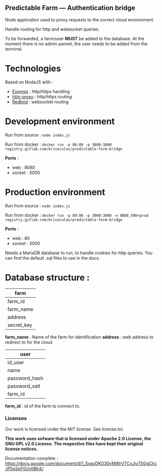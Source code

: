 Predictable Farm — Authentication bridge
---

Node application used to proxy requests to the correct cloud environment.

Handle routing for http and websocket queries.

To be forwarded, a farm/user **MUST** be added to the database. At the moment there is no admin pannel, the user needs to be added from the terminal.

# Technologies

Based on NodeJS with :
 - <a href="http://expressjs.com/" target="_blank">Express</a> : http/https handling
 - <a href="https://github.com/nodejitsu/node-http-proxy" target="_blank">http-proxy</a> : http/https routing
 - <a href="https://github.com/OptimalBits/redbird" target="_blank">Redbird</a> : websocket routing

# Development environment

Run from source : `node index.js`

Run from docker : `docker run -p 80:80 -p 3000:3000 registry.gitlab.com/briceculas/predictable-farm-bridge`

**Ports** :

 - web : 8080
 - socket : 3000

# Production environment

Run from source : `node index.js`

Run from docker : `docker run -p 80:80 -p 3000:3000 -e NODE_ENV=prod registry.gitlab.com/briceculas/predictable-farm-bridge`

**Ports** :
 - web : 80
 - socket : 3000

Needs a MariaDB database to run, to handle cookies for http queries. You can find the default .sql files to use in the docs.

# Database structure :

|  farm |
| ------------- |
| farm_id      |
| farm_name       |
| address |
| secret_key |

**farm_name** : Name of the farm for identification
**address** : web address to redirect to for the cloud

|  user |
| ------------- |
| id_user      |
| name       |
| password_hash |
| password_salt|
| farm_id |

**farm_id** : id of the farm to connect to.

### Licenses

Our work is licensed under the MIT license. See license.txt.

**This work uses sofware that is licensed under Apache 2.0 License, the GNU GPL v2.0 License. The respective files have kept their original license notices.**

Documentation complète :  https://docs.google.com/document/d/1_SxayDKO30vMWrVTCxJiv7SGgChcJP5q2pF0UntlBh4/
